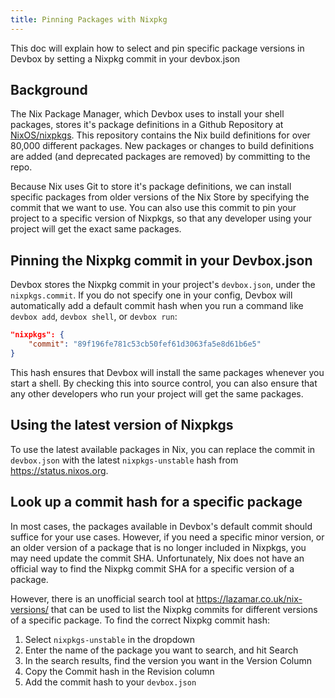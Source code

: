 ```yaml
---
title: Pinning Packages with Nixpkg
---
```


This doc will explain how to select and pin specific package versions in Devbox by setting a Nixpkg commit in your devbox.json

## Background

The Nix Package Manager, which Devbox uses to install your shell packages, stores it's package definitions in a Github Repository at [NixOS/nixpkgs](https://github.com/NixOS/nixpkgs). This repository contains the Nix build definitions for over 80,000 different packages. New packages or changes to build definitions are added (and deprecated packages are removed) by committing to the repo. 

Because Nix uses Git to store it's package definitions, we can install specific packages from older versions of the Nix Store by specifying the commit that we want to use. You can also use this commit to pin your project to a specific version of Nixpkgs, so that any developer using your project will get the exact same packages. 

## Pinning the Nixpkg commit in your Devbox.json

Devbox stores the Nixpkg commit in your project's `devbox.json`, under the `nixpkgs.commit`. If you do not specify one in your config, Devbox will automatically add a default commit hash when you run a command like `devbox add`, `devbox shell`, or `devbox run`:

```json
"nixpkgs": {
    "commit": "89f196fe781c53cb50fef61d3063fa5e8d61b6e5"
}
```
This hash ensures that Devbox will install the same packages whenever you start a shell. By checking this into source control, you can also ensure that any other developers who run your project will get the same packages.

## Using the latest version of Nixpkgs

To use the latest available packages in Nix, you can replace the commit in `devbox.json` with the latest `nixpkgs-unstable` hash from https://status.nixos.org. 

## Look up a commit hash for a specific package

In most cases, the packages available in Devbox's default commit should suffice for your use cases. However, if you need a specific minor version, or an older version of a package that is no longer included in Nixpkgs, you may need update the commit SHA. Unfortunately, Nix does not have an official way to find the Nixpkg commit SHA for a specific version of a package. 

However, there is an unofficial search tool at https://lazamar.co.uk/nix-versions/ that can be used to list the Nixpkg commits for different versions of a specific package. To find the correct Nixpkg commit hash: 
1. Select `nixpkgs-unstable` in the dropdown
2. Enter the name of the package you want to search, and hit Search
3. In the search results, find the version you want in the Version Column
4. Copy the Commit hash in the Revision column
5. Add the commit hash to your `devbox.json`


